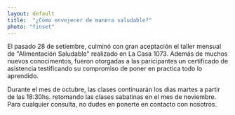 ```yaml
---
layout: default
title:  "¿Cómo envejecer de manera saludable?"
photo: "finset"
---
```

El pasado 28 de setiembre, culminó con gran aceptación el taller mensual de "Alimentación Saludable" realizado en La Casa 1073. Además de muchos nuevos conocimentos, fueron otorgadas a las paricipantes un certificado de asistencia testificando su compromiso de poner en practica todo lo aprendido. 

Durante el mes de octubre, las clases continuarán los dias martes a partir de las 18:30hs. retomando las clases sabatinas en el mes de noviembre. Para cualquier consulta, no dudes en ponerte en contacto con nosotros. 
